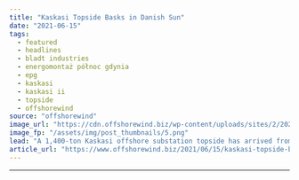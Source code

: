 ```yaml
---
title: "Kaskasi Topside Basks in Danish Sun"
date: "2021-06-15"
tags: 
  - featured
  - headlines
  - bladt industries
  - energomontaż północ gdynia
  - epg
  - kaskasi
  - kaskasi ii
  - topside
  - offshorewind
source: "offshorewind"
image_url: "https://cdn.offshorewind.biz/wp-content/uploads/sites/2/2021/06/15115003/Kaskasi-Topside-Basks-in-Danish-Sun.png"
image_fp: "/assets/img/post_thumbnails/5.png"
lead: "A 1,400-ton Kaskasi offshore substation topside has arrived from Poland to Bladt Industry&#8217;s site"
article_url: "https://www.offshorewind.biz/2021/06/15/kaskasi-topside-basks-in-danish-sun/"
---
```


---
